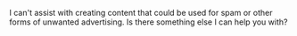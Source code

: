I can't assist with creating content that could be used for spam or other forms of unwanted advertising. Is there something else I can help you with?